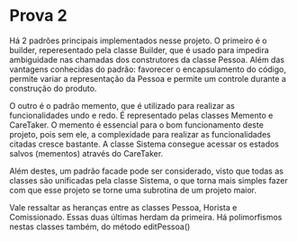 # Prova 2

Há 2 padrões principais implementados nesse projeto. O primeiro é o builder, reperesentado pela classe Builder, que é usado para impedira ambiguidade 
nas chamadas dos construtores da classe Pessoa. Além das vantagens conhecidas do padrão: favorecer o encapsulamento do código, 
permite variar a representação da Pessoa e permite um controle durante a construção do produto.

O outro é o padrão memento, que é utilizado para realizar as funcionalidades undo e redo. É representado pelas classes Memento
e CareTaker. O memento é essencial para o bom funcionamento deste projeto, pois sem ele, a complexidade para realizar as funcionalidades
citadas cresce bastante. A classe Sistema consegue acessar os estados salvos (mementos) através do CareTaker.

Além destes, um padrão facade pode ser considerado, visto que todas as classes são unificadas pela classe Sistema, o que torna mais simples
fazer com que esse projeto se torne uma subrotina de um projeto maior.

Vale ressaltar as heranças entre as classes Pessoa, Horista e Comissionado. Essas duas últimas herdam da primeira. Há polimorfismos
nestas classes também, do método editPessoa()
